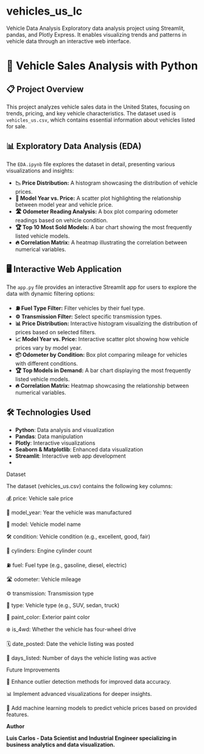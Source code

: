 # vehicles_us_lc
Vehicle Data Analysis  Exploratory data analysis project using Streamlit, pandas, and Plotly Express. It enables visualizing trends and patterns in vehicle data through an interactive web interface.
# 🚗 Vehicle Sales Analysis with Python

## 📋 Project Overview
This project analyzes vehicle sales data in the United States, focusing on trends, pricing, and key vehicle characteristics. The dataset used is `vehicles_us.csv`, which contains essential information about vehicles listed for sale.

## 📊 Exploratory Data Analysis (EDA)
The `EDA.ipynb` file explores the dataset in detail, presenting various visualizations and insights:

- **📉 Price Distribution:** A histogram showcasing the distribution of vehicle prices.
- **📅 Model Year vs. Price:** A scatter plot highlighting the relationship between model year and vehicle price.
- **🛣️ Odometer Reading Analysis:** A box plot comparing odometer readings based on vehicle condition.
- **🏆 Top 10 Most Sold Models:** A bar chart showing the most frequently listed vehicle models.
- **🔥 Correlation Matrix:** A heatmap illustrating the correlation between numerical variables.

## 🖥️ Interactive Web Application
The `app.py` file provides an interactive Streamlit app for users to explore the data with dynamic filtering options:

- **⛽ Fuel Type Filter:** Filter vehicles by their fuel type.
- **⚙️ Transmission Filter:** Select specific transmission types.
- **📊 Price Distribution:** Interactive histogram visualizing the distribution of prices based on selected filters.
- **📈 Model Year vs. Price:** Interactive scatter plot showing how vehicle prices vary by model year.
- **📦 Odometer by Condition:** Box plot comparing mileage for vehicles with different conditions.
- **🏆 Top Models in Demand:** A bar chart displaying the most frequently listed vehicle models.
- **🔥 Correlation Matrix:** Heatmap showcasing the relationship between numerical variables.

## 🛠️ Technologies Used
- **Python**: Data analysis and visualization
- **Pandas**: Data manipulation
- **Plotly**: Interactive visualizations
- **Seaborn & Matplotlib**: Enhanced data visualization
- **Streamlit**: Interactive web app development
- 
Dataset

The dataset (vehicles_us.csv) contains the following key columns:

💰 price: Vehicle sale price

📅 model_year: Year the vehicle was manufactured

🚗 model: Vehicle model name

🛠️ condition: Vehicle condition (e.g., excellent, good, fair)

🔧 cylinders: Engine cylinder count

⛽ fuel: Fuel type (e.g., gasoline, diesel, electric)

🛣️ odometer: Vehicle mileage

⚙️ transmission: Transmission type

🚜 type: Vehicle type (e.g., SUV, sedan, truck)

🎨 paint_color: Exterior paint color

❄️ is_4wd: Whether the vehicle has four-wheel drive

🗓️ date_posted: Date the vehicle listing was posted

📆 days_listed: Number of days the vehicle listing was active

Future Improvements

🚨 Enhance outlier detection methods for improved data accuracy.

📊 Implement advanced visualizations for deeper insights.

🤖 Add machine learning models to predict vehicle prices based on provided features.

**Author**

**Luis Carlos - Data Scientist and Industrial Engineer specializing in business analytics and data visualization.**



